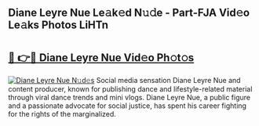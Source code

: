 ## Diane Leyre Nue Le𝚊k𝚎d N𝚞𝚍e - Part-FJA Vid𝚎o Le𝚊ks Photos LiHTn

# <h2><a href="http://fbaif6t.evod.top/?m=Diane+Leyre+Nue">🔗 👉🔴 Diane Leyre Nue Vid𝚎o Ph𝚘t𝚘s</a></h2>

[![Diane Leyre Nue N𝚞d𝚎s](https://i.imgur.com/8V9OHl7.gif)](http://fbaif6t.evod.top/?m=Diane+Leyre+Nue)
Social media sensation Diane Leyre Nue and content producer, known for publishing dance and lifestyle-related material through viral dance trends and mini vlogs. Diane Leyre Nue, a public figure and a passionate advocate for social justice, has spent his career fighting for the rights of the marginalized. 
